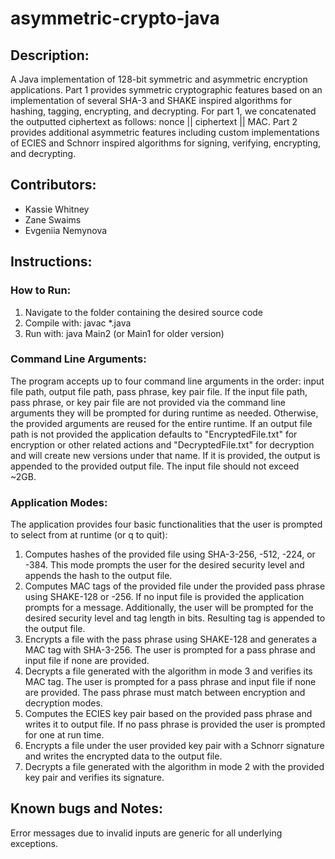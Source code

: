 # asymmetric-crypto-java
## Description: 
A Java implementation of 128-bit symmetric and asymmetric encryption applications. Part 1 provides symmetric cryptographic features based on an implementation of several SHA-3 and SHAKE inspired algorithms for hashing, tagging, encrypting, and decrypting. For part 1, we concatenated the outputted ciphertext as follows: nonce || ciphertext || MAC. Part 2 provides additional asymmetric features including custom implementations of ECIES and Schnorr inspired algorithms for signing, verifying, encrypting, and decrypting.

## Contributors:
- Kassie Whitney
- Zane Swaims
- Evgeniia Nemynova

## Instructions:
### How to Run:
1) Navigate to the folder containing the desired source code
2) Compile with: javac *.java
3) Run with: java Main2 (or Main1 for older version)

### Command Line Arguments:
The program accepts up to four command line arguments in the order: input file path, output file path, pass phrase, key pair file. 
If the input file path, pass phrase, or key pair file are not provided via the command line arguments they will be prompted for during runtime as needed. Otherwise, the provided arguments are reused for the entire runtime. If an output file path is not provided the application defaults to "EncryptedFile.txt" for encryption or other related actions and "DecryptedFile.txt" for decryption and will create new versions under that name. If it is provided, the output is appended to the provided output file.
The input file should not exceed ~2GB.

### Application Modes:
The application provides four basic functionalities that the user is prompted to select from at runtime (or q to quit):
1) Computes hashes of the provided file using SHA-3-256, -512, -224, or -384. This mode prompts the user for the desired security level and appends the hash to the output file.
2) Computes MAC tags of the provided file under the provided pass phrase using SHAKE-128 or -256. If no input file is provided the application prompts for a message. Additionally, the user will be prompted for the desired security level and tag length in bits. Resulting tag is appended to the output file.
3) Encrypts a file with the pass phrase using SHAKE-128 and generates a MAC tag with SHA-3-256. The user is prompted for a pass phrase and input file if none are provided.
4) Decrypts a file generated with the algorithm in mode 3 and verifies its MAC tag. The user is prompted for a pass phrase and input file if none are provided.
The pass phrase must match between encryption and decryption modes.
5) Computes the ECIES key pair based on the provided pass phrase and writes it to output file. If no pass phrase is provided the user is prompted for one at run time.
6) Encrypts a file under the user provided key pair with a Schnorr signature and writes the encrypted data to the output file.
7) Decrypts a file generated with the algorithm in mode 2 with the provided key pair and verifies its signature.

## Known bugs and Notes:
Error messages due to invalid inputs are generic for all underlying exceptions.
